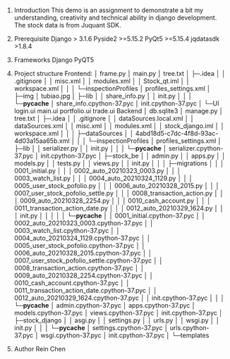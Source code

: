 1. Introduction
This demo is an assignment to demonstrate a bit my understanding, creativity and technical ability in django development. The stock data is from Juquant SDK.

2. Prerequisite
    Django > 3.1.6
    Pyside2 >=5.15.2
    PyQt5    >=5.15.4
    jqdatasdk >1.8.4

3. Frameworks
    Django
    PyQT5   
    
4. Project structure
Frontend:
│  frame.py
│  main.py
│  tree.txt
│
├─.idea
│  │  .gitignore
│  │  misc.xml
│  │  modules.xml
│  │  Stock_qt.iml
│  │  workspace.xml
│  │
│  └─inspectionProfiles
│          profiles_settings.xml
│
├─img
│      tubiao.jpg
│
├─lib
│  │  share_info.py
│  │  init.py
│  │
│  └─__pycache__
│          share_info.cpython-37.pyc
│          init.cpython-37.pyc
│
└─UI
login.ui
main.ui
portfolio.ui
trade.ui
Backend
│  db.sqlite3
│  manage.py
│  tree.txt
│
├─.idea
│  │  .gitignore
│  │  dataSources.local.xml
│  │  dataSources.xml
│  │  misc.xml
│  │  modules.xml
│  │  stock_django.iml
│  │  workspace.xml
│  │
│  ├─dataSources
│  │      4abd18d5-c7dc-4f8d-93ac-4d03a15aa65b.xml
│  │
│  └─inspectionProfiles
│          profiles_settings.xml
│
├─lib
│  │  serializer.py
│  │  init.py
│  │
│  └─__pycache__
│          serializer.cpython-37.pyc
│          init.cpython-37.pyc
│
├─stock_be
│  │  admin.py
│  │  apps.py
│  │  models.py
│  │  tests.py
│  │  views.py
│  │  init.py
│  │
│  ├─migrations
│  │  │  0001_initial.py
│  │  │  0002_auto_20210323_0003.py
│  │  │  0003_watch_list.py
│  │  │  0004_auto_20210324_1129.py
│  │  │  0005_user_stock_pofolio.py
│  │  │  0006_auto_20210328_2015.py
│  │  │  0007_user_stock_pofolio_settle.py
│  │  │  0008_transaction_action.py
│  │  │  0009_auto_20210328_2254.py
│  │  │  0010_cash_account.py
│  │  │  0011_transaction_action_date.py
│  │  │  0012_auto_20210329_1624.py
│  │  │  init.py
│  │  │
│  │  └─__pycache__
│  │          0001_initial.cpython-37.pyc
│  │          0002_auto_20210323_0003.cpython-37.pyc
│  │          0003_watch_list.cpython-37.pyc
│  │          0004_auto_20210324_1129.cpython-37.pyc
│  │          0005_user_stock_pofolio.cpython-37.pyc
│  │          0006_auto_20210328_2015.cpython-37.pyc
│  │          0007_user_stock_pofolio_settle.cpython-37.pyc
│  │          0008_transaction_action.cpython-37.pyc
│  │          0009_auto_20210328_2254.cpython-37.pyc
│  │          0010_cash_account.cpython-37.pyc
│  │          0011_transaction_action_date.cpython-37.pyc
│  │          0012_auto_20210329_1624.cpython-37.pyc
│  │          init.cpython-37.pyc
│  │
│  └─__pycache__
│          admin.cpython-37.pyc
│          apps.cpython-37.pyc
│          models.cpython-37.pyc
│          views.cpython-37.pyc
│          init.cpython-37.pyc
│
├─stock_django
│  │  asgi.py
│  │  settings.py
│  │  urls.py
│  │  wsgi.py
│  │  init.py
│  │
│  └─__pycache__
│          settings.cpython-37.pyc
│          urls.cpython-37.pyc
│          wsgi.cpython-37.pyc
│          init.cpython-37.pyc
│
└─templates


5. Author
    Rein Chen
